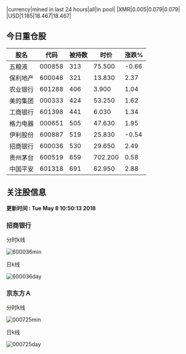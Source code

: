 |currency|mined in last 24 hours|all|in pool|
|XMR|0.005|0.079|0.079|
|USD|1.185|18.467|18.467|

## 今日重仓股 

|股名|代码|被持数|时价|涨跌%|
|---|---|---|---|---|
|五粮液|000858|313|75.500|-0.66|
|保利地产|600048|321|13.830|2.37|
|农业银行|601288|406|3.900|1.04|
|美的集团|000333|424|53.250|1.62|
|工商银行|601398|441|6.030|1.34|
|格力电器|000651|505|47.630|1.95|
|伊利股份|600887|519|25.830|-0.54|
|招商银行|600036|530|29.650|2.49|
|贵州茅台|600519|659|702.200|0.58|
|中国平安|601318|691|62.950|2.88|

## 关注股信息
**更新时间 : Tue May  8 10:50:13 2018**
### 招商银行 
分时k线

![600036min](http://image.sinajs.cn/newchart/min/n/sh600036.gif)

日k线

![600036day](http://image.sinajs.cn/newchart/daily/n/sh600036.gif)

### 京东方Ａ 
分时k线

![000725min](http://image.sinajs.cn/newchart/min/n/sz000725.gif)

日k线

![000725day](http://image.sinajs.cn/newchart/daily/n/sz000725.gif)
